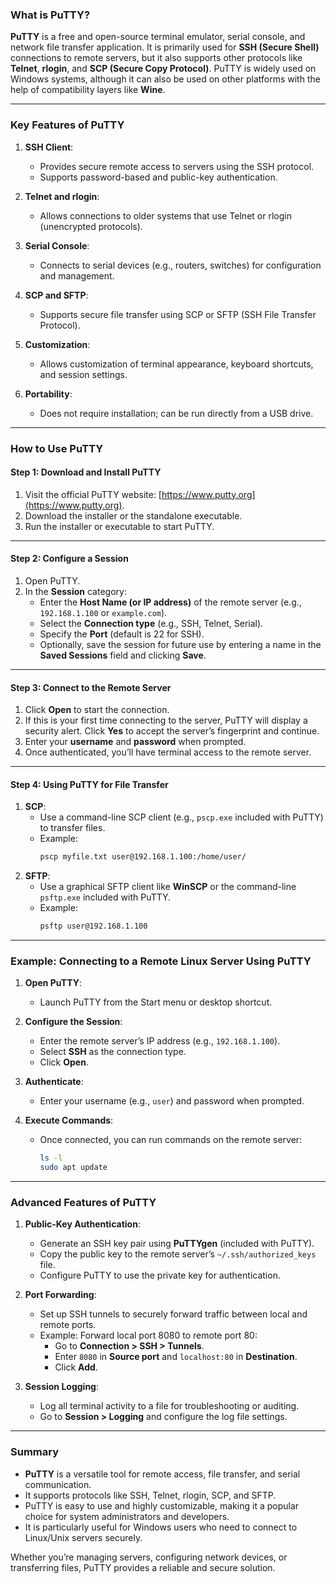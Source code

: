 ### What is PuTTY?

**PuTTY** is a free and open-source terminal emulator, serial console, and network file transfer application. It is primarily used for **SSH (Secure Shell)** connections to remote servers, but it also supports other protocols like **Telnet**, **rlogin**, and **SCP (Secure Copy Protocol)**. PuTTY is widely used on Windows systems, although it can also be used on other platforms with the help of compatibility layers like **Wine**.

---

### Key Features of PuTTY

1. **SSH Client**:

   - Provides secure remote access to servers using the SSH protocol.
   - Supports password-based and public-key authentication.

2. **Telnet and rlogin**:

   - Allows connections to older systems that use Telnet or rlogin (unencrypted protocols).

3. **Serial Console**:

   - Connects to serial devices (e.g., routers, switches) for configuration and management.

4. **SCP and SFTP**:

   - Supports secure file transfer using SCP or SFTP (SSH File Transfer Protocol).

5. **Customization**:

   - Allows customization of terminal appearance, keyboard shortcuts, and session settings.

6. **Portability**:
   - Does not require installation; can be run directly from a USB drive.

---

### How to Use PuTTY

#### **Step 1: Download and Install PuTTY**

1. Visit the official PuTTY website: [https://www.putty.org](https://www.putty.org).
2. Download the installer or the standalone executable.
3. Run the installer or executable to start PuTTY.

---

#### **Step 2: Configure a Session**

1. Open PuTTY.
2. In the **Session** category:
   - Enter the **Host Name (or IP address)** of the remote server (e.g., `192.168.1.100` or `example.com`).
   - Select the **Connection type** (e.g., SSH, Telnet, Serial).
   - Specify the **Port** (default is 22 for SSH).
   - Optionally, save the session for future use by entering a name in the **Saved Sessions** field and clicking **Save**.

---

#### **Step 3: Connect to the Remote Server**

1. Click **Open** to start the connection.
2. If this is your first time connecting to the server, PuTTY will display a security alert. Click **Yes** to accept the server’s fingerprint and continue.
3. Enter your **username** and **password** when prompted.
4. Once authenticated, you’ll have terminal access to the remote server.

---

#### **Step 4: Using PuTTY for File Transfer**

1. **SCP**:
   - Use a command-line SCP client (e.g., `pscp.exe` included with PuTTY) to transfer files.
   - Example:
     ```bash
     pscp myfile.txt user@192.168.1.100:/home/user/
     ```
2. **SFTP**:
   - Use a graphical SFTP client like **WinSCP** or the command-line `psftp.exe` included with PuTTY.
   - Example:
     ```bash
     psftp user@192.168.1.100
     ```

---

### Example: Connecting to a Remote Linux Server Using PuTTY

1. **Open PuTTY**:

   - Launch PuTTY from the Start menu or desktop shortcut.

2. **Configure the Session**:

   - Enter the remote server’s IP address (e.g., `192.168.1.100`).
   - Select **SSH** as the connection type.
   - Click **Open**.

3. **Authenticate**:

   - Enter your username (e.g., `user`) and password when prompted.

4. **Execute Commands**:
   - Once connected, you can run commands on the remote server:
     ```bash
     ls -l
     sudo apt update
     ```

---

### Advanced Features of PuTTY

1. **Public-Key Authentication**:

   - Generate an SSH key pair using **PuTTYgen** (included with PuTTY).
   - Copy the public key to the remote server’s `~/.ssh/authorized_keys` file.
   - Configure PuTTY to use the private key for authentication.

2. **Port Forwarding**:

   - Set up SSH tunnels to securely forward traffic between local and remote ports.
   - Example: Forward local port 8080 to remote port 80:
     - Go to **Connection > SSH > Tunnels**.
     - Enter `8080` in **Source port** and `localhost:80` in **Destination**.
     - Click **Add**.

3. **Session Logging**:
   - Log all terminal activity to a file for troubleshooting or auditing.
   - Go to **Session > Logging** and configure the log file settings.

---

### Summary

- **PuTTY** is a versatile tool for remote access, file transfer, and serial communication.
- It supports protocols like SSH, Telnet, rlogin, SCP, and SFTP.
- PuTTY is easy to use and highly customizable, making it a popular choice for system administrators and developers.
- It is particularly useful for Windows users who need to connect to Linux/Unix servers securely.

Whether you’re managing servers, configuring network devices, or transferring files, PuTTY provides a reliable and secure solution.
